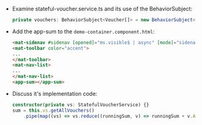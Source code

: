 - Examine stateful-voucher.service.ts and its use of the BehaviorSubject:

    ```typescript
    private vouchers: BehaviorSubject<Voucher[]> = new BehaviorSubject<Voucher[]>([]);
    ```
- Add the app-sum to the `demo-container.component.html`:

    ```html
    <mat-sidenav #sidenav [opened]="ms.visible$ | async" [mode]="sidenavMode">
    <mat-toolbar color="accent">
    ...
    </mat-toolbar>
    <mat-nav-list>
    ...
    </mat-nav-list>
    <app-sum></app-sum>
    ```
- Discuss it's implementation code:

    ```typescript
    constructor(private vs: StatefulVoucherService) {}
    sum = this.vs.getAllVouchers()
        .pipe(map((vs) => vs.reduce((runningSum, v) => runningSum + v.Amount, 0)));
    ``` 